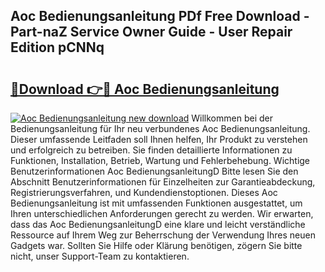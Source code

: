 ## Aoc Bedienungsanleitung PDf Free Download - Part-naZ Service Owner Guide - User Repair Edition pCNNq

# <h2><a href="http://df2wgi.blite.top/?on=Aoc+Bedienungsanleitung">🔗Download 👉🔴 Aoc Bedienungsanleitung</a></h2>

[![Aoc Bedienungsanleitung new download](https://i.imgur.com/lujVjoI.png)](http://df2wgi.blite.top/?on=Aoc+Bedienungsanleitung)
Willkommen bei der Bedienungsanleitung für Ihr neu verbundenes Aoc Bedienungsanleitung. Dieser umfassende Leitfaden soll Ihnen helfen, Ihr Produkt zu verstehen und erfolgreich zu betreiben. Sie finden detaillierte Informationen zu Funktionen, Installation, Betrieb, Wartung und Fehlerbehebung. Wichtige Benutzerinformationen Aoc BedienungsanleitungD Bitte lesen Sie den Abschnitt Benutzerinformationen für Einzelheiten zur Garantieabdeckung, Registrierungsverfahren, und Kundendienstoptionen. Dieses Aoc Bedienungsanleitung ist mit umfassenden Funktionen ausgestattet, um Ihren unterschiedlichen Anforderungen gerecht zu werden. Wir erwarten, dass das Aoc BedienungsanleitungD eine klare und leicht verständliche Ressource auf Ihrem Weg zur Beherrschung der Verwendung Ihres neuen Gadgets war. Sollten Sie Hilfe oder Klärung benötigen, zögern Sie bitte nicht, unser Support-Team zu kontaktieren.

